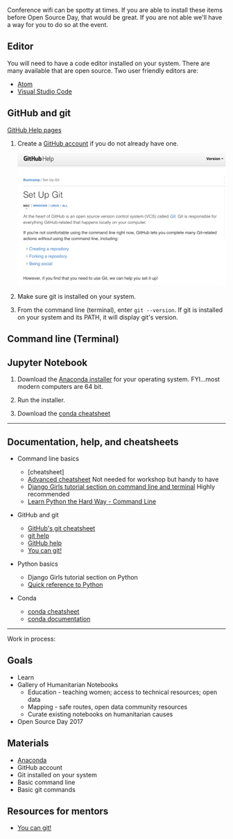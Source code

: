 <!--
.. title: Set Up
.. slug: set-up
.. date: 2016-10-17 04:27:01 UTC-07:00
.. tags: 
.. category: 
.. link: 
.. description: 
.. type: text
-->

Conference wifi can be spotty at times. If you are able to install
these items before Open Source Day, that would be great. If you are not
able we'll have a way for you to do so at the event.

## Editor

You will need to have a code editor installed on your system. There are
many available that are open source. Two user friendly editors are:

- [Atom](https://atom.io)
- [Visual Studio Code](https://code.visualstudio.com/)


## GitHub and git

[GitHub Help pages](https://help.github.com)

1. Create a [GitHub account](https://help.github.com/articles/set-up-git/)
   if you do not already have one.

   ![GitHub setup](../images/github.png)
   
2. Make sure git is installed on your system.
3. From the command line (terminal), enter `git --version`. If git is
   installed on your system and its PATH, it will display git's version.
   
   
## Command line (Terminal)




## Jupyter Notebook

1. Download the [Anaconda installer](https://www.continuum.io/downloads)
   for your operating system. FYI...most modern computers are 64 bit.

2. Run the installer.

3. Download the [conda cheatsheet](http://conda.pydata.org/docs/_downloads/conda-cheatsheet.pdf)


---

## Documentation, help, and cheatsheets

* Command line basics
    - [cheatsheet]
    - [Advanced cheatsheet](https://digital-forensics.sans.org/media/linux-shell-survival-guide.pdf) Not needed for workshop but handy to have
    - [Django Girls tutorial section on command line and terminal](https://tutorial.djangogirls.org/en/intro_to_command_line/) Highly recommended
    - [Learn Python the Hard Way - Command Line](https://learnpythonthehardway.org/book/appendixa.html)

* GitHub and git
    - [GitHub's git cheatsheet](https://services.github.com/kit/downloads/github-git-cheat-sheet.pdf)
    - [git help](https://git-scm.com/)
    - [GitHub help](https://help.github.com)
    - [You can git!](http://www.slideshare.net/willingc/yes-you-can-git)

* Python basics
    - Django Girls tutorial section on Python
    - [Quick reference to Python](http://www.dataschool.io/python-quick-reference/)

* Conda
    - [conda cheatsheet](http://conda.pydata.org/docs/_downloads/conda-cheatsheet.pdf)
    - [conda documentation](http://conda.pydata.org/docs/)

---

Work in process:

## Goals

- Learn
- Gallery of Humanitarian Notebooks
  * Education - teaching women; access to technical resources; open data
  * Mapping - safe routes, open data community resources
  * Curate existing notebooks on humanitarian causes
- Open Source Day 2017

## Materials

- [Anaconda](https://www.continuum.io/downloads)
- GitHub account
- Git installed on your system
- Basic command line
- Basic git commands

## Resources for mentors

- [You can git!](http://www.slideshare.net/willingc/yes-you-can-git)